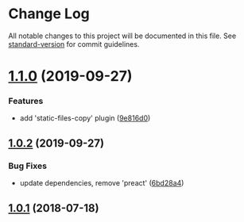 # Change Log

All notable changes to this project will be documented in this file. See [standard-version](https://github.com/conventional-changelog/standard-version) for commit guidelines.

<a name="1.1.0"></a>
# [1.1.0](https://github.com/fbi-templates/fbi-project-simple/compare/v1.0.2...v1.1.0) (2019-09-27)


### Features

* add 'static-files-copy' plugin ([9e816d0](https://github.com/fbi-templates/fbi-project-simple/commit/9e816d0))



<a name="1.0.2"></a>
## [1.0.2](https://github.com/fbi-templates/fbi-project-simple/compare/v1.0.1...v1.0.2) (2019-09-27)


### Bug Fixes

* update dependencies, remove 'preact' ([6bd28a4](https://github.com/fbi-templates/fbi-project-simple/commit/6bd28a4))



<a name="1.0.1"></a>
## [1.0.1](https://github.com/fbi-templates/fbi-project-simple/compare/v1.0.0...v1.0.1) (2018-07-18)

